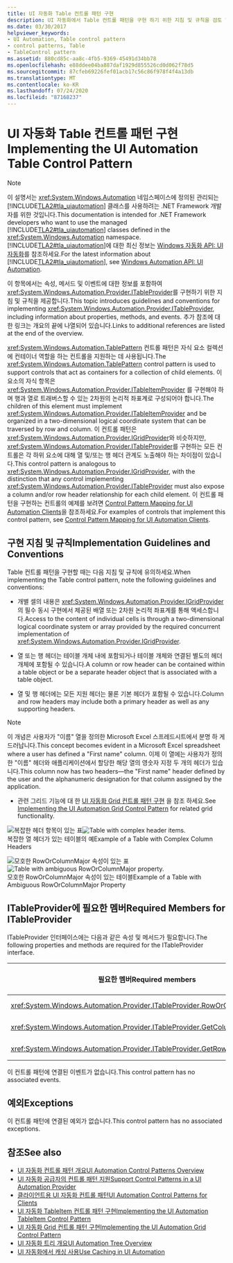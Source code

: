 ```yaml
---
title: UI 자동화 Table 컨트롤 패턴 구현
description: UI 자동화에서 Table 컨트롤 패턴을 구현 하기 위한 지침 및 규칙을 검토 합니다. ITableProvider 인터페이스에 필요한 멤버를 알고 있어야 합니다.
ms.date: 03/30/2017
helpviewer_keywords:
- UI Automation, Table control pattern
- control patterns, Table
- TableControl pattern
ms.assetid: 880cd85c-aa8c-4fb5-9369-45491d34bb78
ms.openlocfilehash: e88ddee04ba887daf1929d855526cd0d062f78d5
ms.sourcegitcommit: 87cfeb69226fef01acb17c56c86f978f4f4a13db
ms.translationtype: MT
ms.contentlocale: ko-KR
ms.lasthandoff: 07/24/2020
ms.locfileid: "87168237"
---
```

# <a name="implementing-the-ui-automation-table-control-pattern"></a><span data-ttu-id="5531f-104">UI 자동화 Table 컨트롤 패턴 구현</span><span class="sxs-lookup"><span data-stu-id="5531f-104">Implementing the UI Automation Table Control Pattern</span></span>
> [!NOTE]
> <span data-ttu-id="5531f-105">이 설명서는 <xref:System.Windows.Automation> 네임스페이스에 정의된 관리되는 [!INCLUDE[TLA2#tla_uiautomation](../../../includes/tla2sharptla-uiautomation-md.md)] 클래스를 사용하려는 .NET Framework 개발자를 위한 것입니다.</span><span class="sxs-lookup"><span data-stu-id="5531f-105">This documentation is intended for .NET Framework developers who want to use the managed [!INCLUDE[TLA2#tla_uiautomation](../../../includes/tla2sharptla-uiautomation-md.md)] classes defined in the <xref:System.Windows.Automation> namespace.</span></span> <span data-ttu-id="5531f-106">[!INCLUDE[TLA2#tla_uiautomation](../../../includes/tla2sharptla-uiautomation-md.md)]에 대한 최신 정보는 [Windows 자동화 API: UI 자동화](/windows/win32/winauto/entry-uiauto-win32)를 참조하세요.</span><span class="sxs-lookup"><span data-stu-id="5531f-106">For the latest information about [!INCLUDE[TLA2#tla_uiautomation](../../../includes/tla2sharptla-uiautomation-md.md)], see [Windows Automation API: UI Automation](/windows/win32/winauto/entry-uiauto-win32).</span></span>  
  
 <span data-ttu-id="5531f-107">이 항목에서는 속성, 메서드 및 이벤트에 대한 정보를 포함하여 <xref:System.Windows.Automation.Provider.ITableProvider>를 구현하기 위한 지침 및 규칙을 제공합니다.</span><span class="sxs-lookup"><span data-stu-id="5531f-107">This topic introduces guidelines and conventions for implementing <xref:System.Windows.Automation.Provider.ITableProvider>, including information about properties, methods, and events.</span></span> <span data-ttu-id="5531f-108">추가 참조에 대한 링크는 개요의 끝에 나열되어 있습니다.</span><span class="sxs-lookup"><span data-stu-id="5531f-108">Links to additional references are listed at the end of the overview.</span></span>  
  
 <span data-ttu-id="5531f-109"><xref:System.Windows.Automation.TablePattern> 컨트롤 패턴은 자식 요소 컬렉션에 컨테이너 역할을 하는 컨트롤을 지원하는 데 사용됩니다.</span><span class="sxs-lookup"><span data-stu-id="5531f-109">The <xref:System.Windows.Automation.TablePattern> control pattern is used to support controls that act as containers for a collection of child elements.</span></span> <span data-ttu-id="5531f-110">이 요소의 자식 항목은 <xref:System.Windows.Automation.Provider.ITableItemProvider> 를 구현해야 하며 행과 열로 트래버스할 수 있는 2차원의 논리적 좌표계로 구성되어야 합니다.</span><span class="sxs-lookup"><span data-stu-id="5531f-110">The children of this element must implement <xref:System.Windows.Automation.Provider.ITableItemProvider> and be organized in a two-dimensional logical coordinate system that can be traversed by row and column.</span></span> <span data-ttu-id="5531f-111">이 컨트롤 패턴은 <xref:System.Windows.Automation.Provider.IGridProvider>와 비슷하지만, <xref:System.Windows.Automation.Provider.ITableProvider>를 구현하는 모든 컨트롤은 각 하위 요소에 대해 열 및/또는 행 헤더 관계도 노출해야 하는 차이점이 있습니다.</span><span class="sxs-lookup"><span data-stu-id="5531f-111">This control pattern is analogous to <xref:System.Windows.Automation.Provider.IGridProvider>, with the distinction that any control implementing <xref:System.Windows.Automation.Provider.ITableProvider> must also expose a column and/or row header relationship for each child element.</span></span> <span data-ttu-id="5531f-112">이 컨트롤 패턴을 구현하는 컨트롤의 예제를 보려면 [Control Pattern Mapping for UI Automation Clients](control-pattern-mapping-for-ui-automation-clients.md)을 참조하세요.</span><span class="sxs-lookup"><span data-stu-id="5531f-112">For examples of controls that implement this control pattern, see [Control Pattern Mapping for UI Automation Clients](control-pattern-mapping-for-ui-automation-clients.md).</span></span>  
  
<a name="Implementation_Guidelines_and_Conventions"></a>
## <a name="implementation-guidelines-and-conventions"></a><span data-ttu-id="5531f-113">구현 지침 및 규칙</span><span class="sxs-lookup"><span data-stu-id="5531f-113">Implementation Guidelines and Conventions</span></span>  
 <span data-ttu-id="5531f-114">Table 컨트롤 패턴을 구현할 때는 다음 지침 및 규칙에 유의하세요.</span><span class="sxs-lookup"><span data-stu-id="5531f-114">When implementing the Table control pattern, note the following guidelines and conventions:</span></span>  
  
- <span data-ttu-id="5531f-115">개별 셀의 내용은 <xref:System.Windows.Automation.Provider.IGridProvider>의 필수 동시 구현에서 제공된 배열 또는 2차원 논리적 좌표계를 통해 액세스합니다.</span><span class="sxs-lookup"><span data-stu-id="5531f-115">Access to the content of individual cells is through a two-dimensional logical coordinate system or array provided by the required concurrent implementation of <xref:System.Windows.Automation.Provider.IGridProvider>.</span></span>  
  
- <span data-ttu-id="5531f-116">열 또는 행 헤더는 테이블 개체 내에 포함되거나 테이블 개체와 연결된 별도의 헤더 개체에 포함될 수 있습니다.</span><span class="sxs-lookup"><span data-stu-id="5531f-116">A column or row header can be contained within a table object or be a separate header object that is associated with a table object.</span></span>  
  
- <span data-ttu-id="5531f-117">열 및 행 헤더에는 모든 지원 헤더는 물론 기본 헤더가 포함될 수 있습니다.</span><span class="sxs-lookup"><span data-stu-id="5531f-117">Column and row headers may include both a primary header as well as any supporting headers.</span></span>  
  
> [!NOTE]
> <span data-ttu-id="5531f-118">이 개념은 사용자가 "이름" 열을 정의한 Microsoft Excel 스프레드시트에서 분명 하 게 드러납니다.</span><span class="sxs-lookup"><span data-stu-id="5531f-118">This concept becomes evident in a Microsoft Excel spreadsheet where a user has defined a "First name" column.</span></span> <span data-ttu-id="5531f-119">이제 이 열에는 사용자가 정의한 &quot;이름&quot; 헤더와 애플리케이션에서 할당한 해당 열의 영숫자 지정 두 개의 헤더가 있습니다.</span><span class="sxs-lookup"><span data-stu-id="5531f-119">This column now has two headers—the "First name" header defined by the user and the alphanumeric designation for that column assigned by the application.</span></span>  
  
- <span data-ttu-id="5531f-120">관련 그리드 기능에 대 한 [UI 자동화 Grid 컨트롤 패턴 구현](implementing-the-ui-automation-grid-control-pattern.md) 을 참조 하세요.</span><span class="sxs-lookup"><span data-stu-id="5531f-120">See [Implementing the UI Automation Grid Control Pattern](implementing-the-ui-automation-grid-control-pattern.md) for related grid functionality.</span></span>  
  
 <span data-ttu-id="5531f-121">![복잡한 헤더 항목이 있는 표](./media/uia-tablepattern-complex-column-headers.PNG "UIA_TablePattern_Complex_Column_Headers")</span><span class="sxs-lookup"><span data-stu-id="5531f-121">![Table with complex header items.](./media/uia-tablepattern-complex-column-headers.PNG "UIA_TablePattern_Complex_Column_Headers")</span></span>  
<span data-ttu-id="5531f-122">복잡한 열 헤더가 있는 테이블의 예</span><span class="sxs-lookup"><span data-stu-id="5531f-122">Example of a Table with Complex Column Headers</span></span>  
  
 <span data-ttu-id="5531f-123">![모호한 RowOrColumnMajor 속성이 있는 표](./media/uia-tablepattern-roworcolumnmajorproperty.PNG "UIA_TablePattern_RowOrColumnMajorProperty")</span><span class="sxs-lookup"><span data-stu-id="5531f-123">![Table with ambiguous RowOrColumnMajor property.](./media/uia-tablepattern-roworcolumnmajorproperty.PNG "UIA_TablePattern_RowOrColumnMajorProperty")</span></span>  
<span data-ttu-id="5531f-124">모호한 RowOrColumnMajor 속성이 있는 테이블</span><span class="sxs-lookup"><span data-stu-id="5531f-124">Example of a Table with Ambiguous RowOrColumnMajor Property</span></span>  
  
<a name="Required_Members_for_ITableProvider"></a>
## <a name="required-members-for-itableprovider"></a><span data-ttu-id="5531f-125">ITableProvider에 필요한 멤버</span><span class="sxs-lookup"><span data-stu-id="5531f-125">Required Members for ITableProvider</span></span>  
 <span data-ttu-id="5531f-126">ITableProvider 인터페이스에는 다음과 같은 속성 및 메서드가 필요합니다.</span><span class="sxs-lookup"><span data-stu-id="5531f-126">The following properties and methods are required for the ITableProvider interface.</span></span>  
  
|<span data-ttu-id="5531f-127">필요한 멤버</span><span class="sxs-lookup"><span data-stu-id="5531f-127">Required members</span></span>|<span data-ttu-id="5531f-128">멤버 형식</span><span class="sxs-lookup"><span data-stu-id="5531f-128">Member type</span></span>|<span data-ttu-id="5531f-129">참고</span><span class="sxs-lookup"><span data-stu-id="5531f-129">Notes</span></span>|  
|----------------------|-----------------|-----------|  
|<xref:System.Windows.Automation.Provider.ITableProvider.RowOrColumnMajor%2A>|<span data-ttu-id="5531f-130">속성</span><span class="sxs-lookup"><span data-stu-id="5531f-130">Property</span></span>|<span data-ttu-id="5531f-131">없음</span><span class="sxs-lookup"><span data-stu-id="5531f-131">None</span></span>|  
|<xref:System.Windows.Automation.Provider.ITableProvider.GetColumnHeaders%2A>|<span data-ttu-id="5531f-132">메서드</span><span class="sxs-lookup"><span data-stu-id="5531f-132">Method</span></span>|<span data-ttu-id="5531f-133">없음</span><span class="sxs-lookup"><span data-stu-id="5531f-133">None</span></span>|  
|<xref:System.Windows.Automation.Provider.ITableProvider.GetRowHeaders%2A>|<span data-ttu-id="5531f-134">메서드</span><span class="sxs-lookup"><span data-stu-id="5531f-134">Method</span></span>|<span data-ttu-id="5531f-135">없음</span><span class="sxs-lookup"><span data-stu-id="5531f-135">None</span></span>|  
  
 <span data-ttu-id="5531f-136">이 컨트롤 패턴에 연결된 이벤트가 없습니다.</span><span class="sxs-lookup"><span data-stu-id="5531f-136">This control pattern has no associated events.</span></span>  
  
<a name="Exceptions"></a>
## <a name="exceptions"></a><span data-ttu-id="5531f-137">예외</span><span class="sxs-lookup"><span data-stu-id="5531f-137">Exceptions</span></span>  
 <span data-ttu-id="5531f-138">이 컨트롤 패턴에 연결된 예외가 없습니다.</span><span class="sxs-lookup"><span data-stu-id="5531f-138">This control pattern has no associated exceptions.</span></span>  
  
## <a name="see-also"></a><span data-ttu-id="5531f-139">참조</span><span class="sxs-lookup"><span data-stu-id="5531f-139">See also</span></span>

- [<span data-ttu-id="5531f-140">UI 자동화 컨트롤 패턴 개요</span><span class="sxs-lookup"><span data-stu-id="5531f-140">UI Automation Control Patterns Overview</span></span>](ui-automation-control-patterns-overview.md)
- [<span data-ttu-id="5531f-141">UI 자동화 공급자의 컨트롤 패턴 지원</span><span class="sxs-lookup"><span data-stu-id="5531f-141">Support Control Patterns in a UI Automation Provider</span></span>](support-control-patterns-in-a-ui-automation-provider.md)
- [<span data-ttu-id="5531f-142">클라이언트용 UI 자동화 컨트롤 패턴</span><span class="sxs-lookup"><span data-stu-id="5531f-142">UI Automation Control Patterns for Clients</span></span>](ui-automation-control-patterns-for-clients.md)
- [<span data-ttu-id="5531f-143">UI 자동화 TableItem 컨트롤 패턴 구현</span><span class="sxs-lookup"><span data-stu-id="5531f-143">Implementing the UI Automation TableItem Control Pattern</span></span>](implementing-the-ui-automation-tableitem-control-pattern.md)
- [<span data-ttu-id="5531f-144">UI 자동화 Grid 컨트롤 패턴 구현</span><span class="sxs-lookup"><span data-stu-id="5531f-144">Implementing the UI Automation Grid Control Pattern</span></span>](implementing-the-ui-automation-grid-control-pattern.md)
- [<span data-ttu-id="5531f-145">UI 자동화 트리 개요</span><span class="sxs-lookup"><span data-stu-id="5531f-145">UI Automation Tree Overview</span></span>](ui-automation-tree-overview.md)
- [<span data-ttu-id="5531f-146">UI 자동화에서 캐싱 사용</span><span class="sxs-lookup"><span data-stu-id="5531f-146">Use Caching in UI Automation</span></span>](use-caching-in-ui-automation.md)
